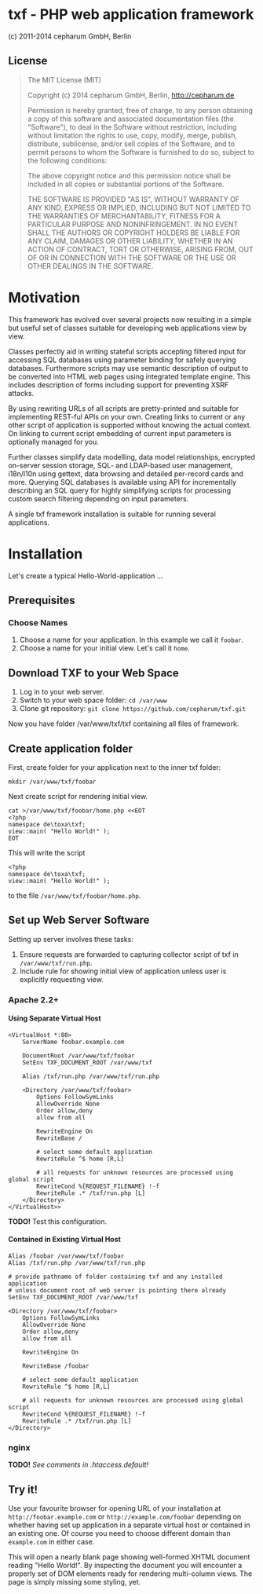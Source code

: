 txf - PHP web application framework
===================================

(c) 2011-2014 cepharum GmbH, Berlin


## License

> The MIT License (MIT)
>
> Copyright (c) 2014 cepharum GmbH, Berlin, http://cepharum.de
>
> Permission is hereby granted, free of charge, to any person obtaining a copy
> of this software and associated documentation files (the "Software"), to deal
> in the Software without restriction, including without limitation the rights
> to use, copy, modify, merge, publish, distribute, sublicense, and/or sell
> copies of the Software, and to permit persons to whom the Software is
> furnished to do so, subject to the following conditions:
>
> The above copyright notice and this permission notice shall be included in
> all copies or substantial portions of the Software.
>
> THE SOFTWARE IS PROVIDED "AS IS", WITHOUT WARRANTY OF ANY KIND, EXPRESS OR
> IMPLIED, INCLUDING BUT NOT LIMITED TO THE WARRANTIES OF MERCHANTABILITY,
> FITNESS FOR A PARTICULAR PURPOSE AND NONINFRINGEMENT. IN NO EVENT SHALL THE
> AUTHORS OR COPYRIGHT HOLDERS BE LIABLE FOR ANY CLAIM, DAMAGES OR OTHER
> LIABILITY, WHETHER IN AN ACTION OF CONTRACT, TORT OR OTHERWISE, ARISING FROM,
> OUT OF OR IN CONNECTION WITH THE SOFTWARE OR THE USE OR OTHER DEALINGS IN
> THE SOFTWARE.


# Motivation

This framework has evolved over several projects now resulting in a simple but
useful set of classes suitable for developing web applications view by view. 

Classes perfectly aid in writing stateful scripts accepting filtered input for
accessing SQL databases using parameter binding for safely querying databases.
Furthermore scripts may use semantic description of output to be converted into
HTML web pages using integrated template engine. This includes description of
forms including support for preventing XSRF attacks.

By using rewriting URLs of all scripts are pretty-printed and suitable for 
implementing REST-ful APIs on your own. Creating links to current or any other
script of application is supported without knowing the actual context. On linking
to current script embedding of current input parameters is optionally managed 
for you.

Further classes simplify data modelling, data model relationships, encrypted 
on-server session storage, SQL- and LDAP-based user management, i18n/l10n using
gettext, data browsing and detailed per-record cards and more. Querying SQL
databases is available using API for incrementally describing an SQL query for
highly simplifying scripts for processing custom search filtering depending on
input parameters.

A single txf framework installation is suitable for running several applications.

# Installation

Let's create a typical Hello-World-application ...

## Prerequisites

### Choose Names

1. Choose a name for your application. In this example we call it `foobar`.
2. Choose a name for your initial view. Let's call it `home`.

## Download TXF to your Web Space

1. Log in to your web server.
2. Switch to your web space folder: `cd /var/www`
3. Clone git repository: `git clone https://github.com/cepharum/txf.git`

Now you have folder /var/www/txf/txf containing all files of framework.

## Create application folder

First, create folder for your application next to the inner txf folder: 

    mkdir /var/www/txf/foobar

Next create script for rendering initial view.

    cat >/var/www/txf/foobar/home.php <<EOT
    <?php
    namespace de\toxa\txf;
    view::main( "Hello World!" );
    EOT

This will write the script 

    <?php
    namespace de\toxa\txf;
    view::main( "Hello World!" );

to the file `/var/www/txf/foobar/home.php`.

## Set up Web Server Software

Setting up server involves these tasks:

1. Ensure requests are forwarded to capturing collector script of txf in `/var/www/txf/run.php`.
2. Include rule for showing initial view of application unless user is explicitly requesting view.

### Apache 2.2+

#### Using Separate Virtual Host

    <VirtualHost *:80>
        ServerName foobar.example.com
    
        DocumentRoot /var/www/txf/foobar
		SetEnv TXF_DOCUMENT_ROOT /var/www/txf
    
        Alias /txf/run.php /var/www/txf/run.php
    
        <Directory /var/www/txf/foobar>
            Options FollowSymLinks
            AllowOverride None
            Order allow,deny
            allow from all
    
            RewriteEngine On
            RewriteBase /
    
            # select some default application
            RewriteRule ^$ home [R,L]
    
            # all requests for unknown resources are processed using global script
            RewriteCond %{REQUEST_FILENAME} !-f
            RewriteRule .* /txf/run.php [L]
        </Directory>
    </VirtualHost>>

**TODO!** Test this configuration.

#### Contained in Existing Virtual Host

    Alias /foobar /var/www/txf/foobar
    Alias /txf/run.php /var/www/txf/run.php

    # provide pathname of folder containing txf and any installed application 
    # unless document root of web server is pointing there already
    SetEnv TXF_DOCUMENT_ROOT /var/www/txf
    
    <Directory /var/www/txf/foobar>
        Options FollowSymLinks
        AllowOverride None
        Order allow,deny
        allow from all

        RewriteEngine On

        RewriteBase /foobar

        # select some default application
        RewriteRule ^$ home [R,L]

        # all requests for unknown resources are processed using global script
        RewriteCond %{REQUEST_FILENAME} !-f
        RewriteRule .* /txf/run.php [L]
    </Directory>

### nginx

**TODO!** _See comments in .htaccess.default!_

## Try it!

Use your favourite browser for opening URL of your installation at 
`http://foobar.example.com` or `http://example.com/foobar` depending on whether
having set up application in a separate virtual host or contained in an existing
one. Of course you need to choose different domain than `example.com` in either
case.

This will open a nearly blank page showing well-formed XHTML document reading 
"Hello World!". By inspecting the document you will encounter a properly set of
DOM elements ready for rendering multi-column views. The page is simply missing
some styling, yet.
